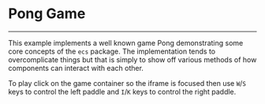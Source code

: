 # Pong Game

---

This example implements a well known game Pong
demonstrating some core concepts of the `ecs` package.
The implementation tends to overcomplicate things but that is
simply to show off various methods of how components can interact
with each other.

To play click on the game container so the iframe is focused
then use `W`/`S` keys to control the left paddle and `I`/`K`
keys to control the right paddle.
